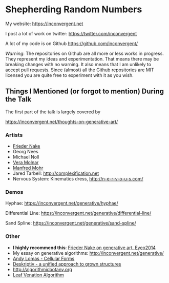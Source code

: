 # Shepherding Random Numbers

My website: 
https://inconvergent.net

I post a lot of work on twitter:
https://twitter.com/inconvergent

A lot of my code is on Github
https://github.com/inconvergent/

_Warning_: The repositories on Github are all more or less works in progress.
They represent my ideas and experimentation. That means there may be breaking
changes with no warning. It also means that I am unlikely to accept pull
requests. Since (almost) all the Github repositories are MIT licensed you are
quite free to experiment with it as you wish.

## Things I Mentioned (or forgot to mention) During the Talk

The first part of the talk is largely covered by

https://inconvergent.net/thoughts-on-generative-art/


### Artists

- [Frieder Nake](http://collections.vam.ac.uk/search/?listing_type=imagetext&offset=0&limit=15&narrow=1&extrasearch=&q=frieder+nake&commit=Search&quality=0&objectnamesearch=&placesearch=&after=&after-adbc=AD&before=&before-adbc=AD&namesearch=&materialsearch=&mnsearch=&locationsearch=)
- Georg Nees
- Michael Noll
- [Vera Molnar](http://collections.vam.ac.uk/search/?listing_type=imagetext&offset=0&limit=15&narrow=1&extrasearch=&q=vera+molnar&commit=Search&quality=0&objectnamesearch=&placesearch=&after=&after-adbc=AD&before=&before-adbc=AD&namesearch=&materialsearch=&mnsearch=&locationsearch=)
- [Manfred Mohr](http://collections.vam.ac.uk/search/?listing_type=imagetext&offset=0&limit=15&narrow=1&extrasearch=&q=manfred+mohr&commit=Search&quality=0&objectnamesearch=&placesearch=&after=&after-adbc=AD&before=&before-adbc=AD&namesearch=&materialsearch=&mnsearch=&locationsearch=)
- Jared Tarbell: http://complexification.net
- Nervous System: Kinematics dress, http://n-e-r-v-o-u-s.com/


### Demos

Hyphae: https://inconvergent.net/generative/hyphae/

Differential Line: https://inconvergent.net/generative/differential-line/

Sand Spline: https://inconvergent.net/generative/sand-spline/


### Other

- **I highly recommend this**: [Frieder Nake on generative art. Eyeo2014](https://vimeo.com/104315361) 
- My essay on generative algorithms: http://inconvergent.net/generative/
- [Andy Lomas - Cellular Forms](https://vimeo.com/82989945)
- [Deskriptiv - a unified approach to grown structures](https://www.youtube.com/watch?v=9HI8FerKr6Q)
- http://algorithmicbotany.org
- [Leaf Venation Algorithm](http://algorithmicbotany.org/papers/venation.sig2005.pdf)

